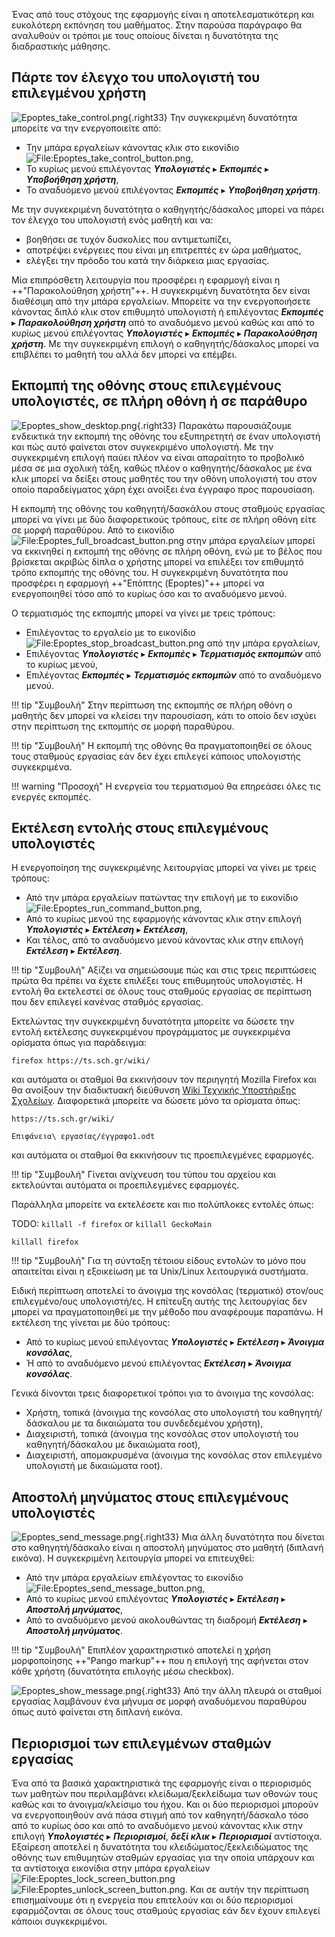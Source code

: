 Ένας από τους στόχους της εφαρμογής είναι η αποτελεσματικότερη και
ευκολότερη εκπόνηση του μαθήματος. Στην παρούσα παράγραφο θα
αναλυθούν οι τρόποι με τους οποίους δίνεται η δυνατότητα της
διαδραστικής μάθησης.

## Πάρτε τον έλεγχο του υπολογιστή του επιλεγμένου χρήστη

![Epoptes_take_control.png](Epoptes_take_control.png){.right33}
Την συγκεκριμένη δυνατότητα μπορείτε να την ενεργοποιείτε από:

  - Την μπάρα εργαλείων κάνοντας κλικ στο εικονίδιο
    ![<File:Epoptes_take_control_button.png>](Epoptes_take_control_button.png),
  - Το κυρίως μενού επιλέγοντας ***Υπολογιστές*** ▸ ***Εκπομπές*** ▸ ***Υποβοήθηση χρήστη***,
  - Το αναδυόμενο μενού επιλέγοντας ***Εκπομπές*** ▸ ***Υποβοήθηση χρήστη***.

Με την συγκεκριμένη δυνατότητα ο καθηγητής/δάσκαλος μπορεί να πάρει τον
έλεγχο του υπολογιστή ενός μαθητή και να:

  - βοηθήσει σε τυχόν δυσκολίες που αντιμετωπίζει,
  - αποτρέψει ενέργειες που είναι μη επιτρεπτές εν ώρα μαθήματος,
  - ελέγξει την πρόοδο του κατά την διάρκεια μιας εργασίας.

Μία επιπρόσθετη λειτουργία που προσφέρει η εφαρμογή είναι η
++"Παρακολούθηση χρήστη"++. Η συγκεκριμένη δυνατότητα δεν είναι
διαθέσιμη από την μπάρα εργαλείων. Μπορείτε να την ενεργοποιήσετε
κάνοντας διπλό κλικ στον επιθυμητό υπολογιστή ή επιλέγοντας
***Εκπομπές*** ▸ ***Παρακολούθηση χρήστη***
από το αναδυόμενο μενού καθώς και από το κυρίως μενού επιλέγοντας
***Υπολογιστές*** ▸ ***Εκπομπές*** ▸ ***Παρακολούθηση χρήστη***. Με την
συγκεκριμένη επιλογή ο καθηγητής/δάσκαλος μπορεί να επιβλέπει το
μαθητή του αλλά δεν μπορεί να επέμβει.

## Εκπομπή της οθόνης στους επιλεγμένους υπολογιστές, σε πλήρη οθόνη ή σε παράθυρο

![Epoptes_show_desktop.png](Epoptes_show_desktop.png){.right33} Παρακάτω
παρουσιάζουμε ενδεικτικά την εκπομπή της οθόνης του
εξυπηρετητή σε έναν υπολογιστή και πώς αυτό φαίνεται στον
συγκεκριμένο υπολογιστή. Με την συγκεκριμένη επιλογή παύει πλέον
να είναι απαραίτητο το προβολικό μέσα σε μια σχολική τάξη, καθώς πλέον
ο καθηγητής/δάσκαλος με ένα κλικ μπορεί να δείξει στους μαθητές του την
οθόνη υπολογιστή του στον οποίο παραδείγματος χάρη έχει ανοίξει ένα
έγγραφο προς παρουσίαση.

Η εκπομπή της οθόνης του καθηγητή/δασκάλου στους σταθμούς εργασίας
μπορεί να γίνει με δύο διαφορετικούς τρόπους, είτε σε πλήρη οθόνη
είτε σε μορφή παραθύρου. Από το εικονίδιο
![<File:Epoptes_full_broadcast_button.png>](Epoptes_full_broadcast_button.png)
στην μπάρα εργαλείων μπορεί να εκκινηθεί η εκπομπή της οθόνης σε πλήρη οθόνη,
ενώ με το βέλος που βρίσκεται ακριβώς δίπλα ο χρήστης μπορεί να επιλέξει τον επιθυμητό
τρόπο εκπομπής της οθόνης του. Η συγκεκριμένη δυνατότητα που
προσφέρει η εφαρμογή ++"Επόπτης (Epoptes)"++ μπορεί να ενεργοποιηθεί τόσο από το
κυρίως όσο και το αναδυόμενο μενού.

Ο τερματισμός της εκπομπής μπορεί να γίνει με τρεις τρόπους:

  - Επιλέγοντας το εργαλείο με το εικονίδιο
    ![<File:Epoptes_stop_broadcast_button.png>](Epoptes_stop_broadcast_button.png) από την μπάρα εργαλείων,
  - Επιλέγοντας ***Υπολογιστές*** ▸ ***Εκπομπές*** ▸ ***Τερματισμός εκπομπών*** από το κυρίως μενού,
  - Επιλέγοντας ***Εκπομπές*** ▸ ***Τερματισμός εκπομπών*** από το αναδυόμενο μενού.

!!! tip "Συμβουλή"
    Στην περίπτωση της εκπομπής σε πλήρη οθόνη ο μαθητής δεν μπορεί να κλείσει την παρουσίαση, κάτι το οποίο δεν ισχύει στην περίπτωση της εκπομπής σε μορφή παραθύρου.

!!! tip "Συμβουλή"
    Η εκπομπή της οθόνης θα πραγματοποιηθεί σε όλους τους σταθμούς εργασίας εάν δεν έχει επιλεγεί κάποιος υπολογιστής συγκεκριμένα.

!!! warning "Προσοχή"
    Η ενεργεία του τερματισμού θα επηρεάσει όλες τις ενεργές εκπομπές.

## Εκτέλεση εντολής στους επιλεγμένους υπολογιστές

Η ενεργοποίηση της συγκεκριμένης λειτουργίας μπορεί να γίνει με τρεις
τρόπους:

  - Από την μπάρα εργαλείων πατώντας την επιλογή με το εικονίδιο
    ![<File:Epoptes_run_command_button.png>](Epoptes_run_command_button.png),
  - Από το κυρίως μενού της εφαρμογής κάνοντας κλικ στην επιλογή
    ***Υπολογιστές*** ▸ ***Εκτέλεση*** ▸ ***Εκτέλεση***,
  - Και τέλος, από το αναδυόμενο μενού κάνοντας κλικ στην επιλογή
    ***Εκτέλεση*** ▸ ***Εκτέλεση***.

!!! tip "Συμβουλή"
    Αξίζει να σημειώσουμε πώς και στις τρεις περιπτώσεις πρώτα θα πρέπει να έχετε επιλέξει τους επιθυμητούς υπολογιστές. H εντολή θα εκτελεστεί σε όλους τους σταθμούς εργασίας σε περίπτωση που δεν επιλεγεί κανένας σταθμός εργασίας.

Εκτελώντας την συγκεκριμένη δυνατότητα μπορείτε να δώσετε την εντολή
εκτέλεσης συγκεκριμένου προγράμματος με συγκεκριμένα ορίσματα όπως
για παράδειγμα:

```
firefox https://ts.sch.gr/wiki/
```

και αυτόματα οι σταθμοί θα εκκινήσουν τον περιηγητή Mozilla Firefox και
θα ανοίξουν την διαδικτυακή διεύθυνση
[Wiki Τεχνικής Υποστήριξης Σχολείων](https://ts.sch.gr/wiki/).
Διαφορετικά μπορείτε να δώσετε μόνο τα ορίσματα όπως:

```
https://ts.sch.gr/wiki/
```

```
Επιφάνεια\ εργασίας/έγγραφο1.odt
```

και αυτόματα οι σταθμοί θα εκκινήσουν τις προεπιλεγμένες εφαρμογές.

!!! tip "Συμβουλή"
    Γίνεται ανίχνευση του τύπου του αρχείου και εκτελούνται αυτόματα οι προεπιλεγμένες εφαρμογές.

Παράλληλα μπορείτε να εκτελέσετε και πιο πολύπλοκες εντολές όπως:

TODO: `killall -f firefox` or `killall GeckoMain`

```
killall firefox
```
!!! tip "Συμβουλή"
    Για τη σύνταξη τέτοιου είδους εντολών το μόνο που απαιτείται είναι η εξοικείωση με τα Unix/Linux λειτουργικά συστήματα.

Ειδική περίπτωση αποτελεί το άνοιγμα της κονσόλας (τερματικό) στον/ους
επιλεγμένο/ους υπολογιστή/ες. Η επίτευξη αυτής της λειτουργίας δεν
μπορεί να πραγματοποιηθεί με την μέθοδο που αναφέρουμε παραπάνω. Η
εκτέλεση της γίνεται με δύο τρόπους:

  - Από το κυρίως μενού επιλέγοντας
    ***Υπολογιστές*** ▸ ***Εκτέλεση*** ▸ ***Άνοιγμα κονσόλας***,
  - Ή από το αναδυόμενο μενού επιλέγοντας
    ***Εκτέλεση*** ▸ ***Άνοιγμα κονσόλας***.

Γενικά δίνονται τρεις διαφορετικοί τρόποι για το άνοιγμα της κονσόλας:

  - Χρήστη, τοπικά (άνοιγμα της κονσόλας στο υπολογιστή του
    καθηγητή/δάσκαλου με τα δικαιώματα του συνδεδεμένου
    χρήστη),
  - Διαχειριστή, τοπικά (άνοιγμα της κονσόλας στον υπολογιστή του
    καθηγητή/δάσκαλου με δικαιώματα root),
  - Διαχειριστή, απομακρυσμένα (άνοιγμα της κονσόλας στον επιλεγμένο
    υπολογιστή με δικαιώματα root).

## Αποστολή μηνύματος στους επιλεγμένους υπολογιστές

![Epoptes_send_message.png](Epoptes_send_message.png){.right33}
Μια άλλη δυνατότητα που δίνεται στο καθηγητή/δάσκαλο είναι η αποστολή
μηνύματος στο μαθητή (διπλανή εικόνα). Η συγκεκριμένη λειτουργία μπορεί να επιτευχθεί:

  - Από την μπάρα εργαλείων επιλέγοντας το εικονίδιο
    ![<File:Epoptes_send_message_button.png>](Epoptes_send_message_button.png),
  - Από το κυρίως μενού επιλέγοντας
    ***Υπολογιστές*** ▸ ***Εκτέλεση*** ▸ ***Αποστολή μηνύματος***,
  - Από το αναδυόμενο μενού ακολουθώντας τη διαδρομή
    ***Εκτέλεση*** ▸ ***Αποστολή μηνύματος***.

!!! tip "Συμβουλή"
    Επιπλέον χαρακτηριστικό αποτελεί η χρήση μορφοποίησης
    ++"Pango markup"++ που η επιλογή της αφήνεται στον κάθε χρήστη
    (δυνατότητα επιλογής μέσω checkbox).

![Epoptes_show_message.png](Epoptes_show_message.png){.right33}
Από την άλλη πλευρά οι σταθμοί εργασίας λαμβάνουν ένα μήνυμα σε μορφή
αναδυόμενου παραθύρου όπως αυτό φαίνεται στη διπλανή εικόνα.

## Περιορισμοί των επιλεγμένων σταθμών εργασίας

Ένα από τα βασικά χαρακτηριστικά της εφαρμογής είναι ο περιορισμός των
μαθητών που περιλαμβάνει κλείδωμα/ξεκλείδωμα των οθονών τους καθώς και
το άνοιγμα/κλείσιμο του ήχου. Και οι δύο περιορισμοί μπορούν να
ενεργοποιηθούν ανά πάσα στιγμή από τον καθηγητή/δάσκαλο τόσο
από το κυρίως όσο και από το αναδυόμενο μενού κάνοντας κλικ στην
επιλογή ***Υπολογιστές*** ▸ ***Περιορισμοί***,
***δεξί κλικ*** ▸ ***Περιορισμοί*** αντίστοιχα.
Εξαίρεση αποτελεί η δυνατότητα του κλειδώματος/ξεκλειδώματος της οθόνης
των επιθυμητών σταθμών εργασίας για την οποία υπάρχουν και τα αντίστοιχα
εικονίδια στην μπάρα εργαλείων
![<File:Epoptes_lock_screen_button.png>](Epoptes_lock_screen_button.png)
![<File:Epoptes_unlock_screen_button.png>](Epoptes_unlock_screen_button.png).
Και σε αυτήν την περίπτωση επισημαίνουμε ότι η ενεργεία που επιτελούν και
οι δύο περιορισμοί εφαρμόζονται σε όλους τους σταθμούς εργασίας εάν δεν έχουν επιλεγεί
κάποιοι συγκεκριμένοι.

